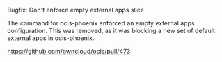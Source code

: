 Bugfix: Don't enforce empty external apps slice

The command for ocis-phoenix enforced an empty external apps configuration. This was removed, as it was blocking a new set of default external apps in ocis-phoenix.

https://github.com/owncloud/ocis/pull/473
